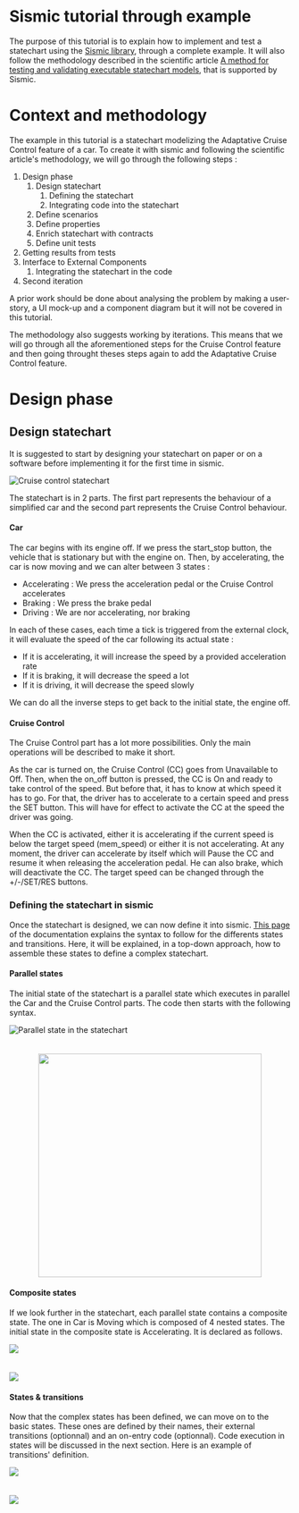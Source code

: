 # Sismic tutorial through example

The purpose of this tutorial is to explain how to implement and test a statechart using the [Sismic library](https://github.com/AlexandreDecan/sismic), through a complete example. It will also follow the methodology described in the scientific article [A method for testing and validating executable statechart models](https://doi.org/10.1007/s10270-018-0676-3), that is supported by Sismic.

# Context and methodology

The example in this tutorial is a statechart modelizing the Adaptative Cruise Control feature of a car. To create it with sismic and following the scientific article's methodology, we will go through the following steps :

1. Design phase
   1. Design statechart
      1. Defining the statechart
      2. Integrating code into the statechart
   2. Define scenarios
   3. Define properties
   4. Enrich statechart with contracts
   5. Define unit tests 
2. Getting results from tests
3. Interface to External Components
   1. Integrating the statechart in the code
4. Second iteration

A prior work should be done about analysing the problem by making a user-story, a UI mock-up and a component diagram but it will not be covered in this tutorial.

The methodology also suggests working by iterations. This means that we will go through all the aforementioned steps for the Cruise Control feature and then going throught theses steps again to add the Adaptative Cruise Control feature.

# Design phase

## Design statechart

It is suggested to start by designing your statechart on paper or on a software before implementing it for the first time in sismic.

![Cruise control statechart](Cruise_Control/Define_statechart/Statechart.png)

The statechart is in 2 parts. The first part represents the behaviour of a simplified car and the second part represents the Cruise Control behaviour.


#### Car

The car begins with its engine off. If we press the start_stop button, the vehicle that is stationary but with the engine on. Then, by accelerating, the car is now moving and we can alter between 3 states :
- Accelerating : We press the acceleration pedal or the Cruise Control accelerates
- Braking : We press the brake pedal
- Driving : We are nor accelerating, nor braking

In each of these cases, each time a tick is triggered from the external clock, it will evaluate the speed of the car following its actual state :

- If it is accelerating, it will increase the speed by a provided acceleration rate
- If it is braking, it will decrease the speed a lot
- If it is driving, it will decrease the speed slowly

We can do all the inverse steps to get back to the initial state, the engine off.


#### Cruise Control

The Cruise Control part has a lot more possibilities. Only the main operations will be described to make it short.

As the car is turned on, the Cruise Control (CC) goes from Unavailable to Off. Then, when the on_off button is pressed, the CC is On and ready to take control of the speed. But before that, it has to know at which speed it has to go. For that, the driver has to accelerate to a certain speed and press the SET button. This will have for effect to activate the CC at the speed the driver was going.

When the CC is activated, either it is accelerating if the current speed is below the target speed (mem_speed) or either it is not accelerating. At any moment, the driver can accelerate by itself which will Pause the CC and resume it when releasing the acceleration pedal. He can also brake, which will deactivate the CC. The target speed can be changed through the +/-/SET/RES buttons.

### Defining the statechart in sismic

Once the statechart is designed, we can now define it into sismic. [This page](https://sismic.readthedocs.io/en/latest/format.html) of the documentation explains the syntax to follow for the differents states and transitions. Here, it will be explained, in a top-down approach, how to assemble these states to define a complex statechart.

#### Parallel states

The initial state of the statechart is a parallel state which executes in parallel the Car and the Cruise Control parts. The code then starts with the following syntax. 

![Parallel state in the statechart](figures/parallel-states-statechart.png)
<br><br>  
<img src="figures/parallel-states-yaml.png" width="400" style="display: block; margin: auto;" />


#### Composite states

If we look further in the statechart, each parallel state contains a composite state. The one in Car is Moving which is composed of 4 nested states. The initial state in the composite state is Accelerating. It is declared as follows.


<img src="figures/car-composite-states.png" style="display: block; margin: auto;" />
<br><br>  
<img src="figures/car-composite-states-yaml.png" style="display: block; margin: auto;" />


#### States & transitions

Now that the complex states has been defined, we can move on to the basic states. These ones are defined by their names, their external transitions (optionnal) and an on-entry code (optionnal). Code execution in states will be discussed in the next section. Here is an example of transitions' definition.

<img src="figures/transition.png" style="display: block; margin: auto;" />
<br><br> 
<img src="figures/transitions-yaml.png" style="display: block; margin: auto;" />



